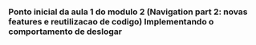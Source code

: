 ### Ponto inicial da aula 1 do modulo 2 (Navigation part 2: novas features e reutilizacao de codigo)  Implementando o comportamento de deslogar